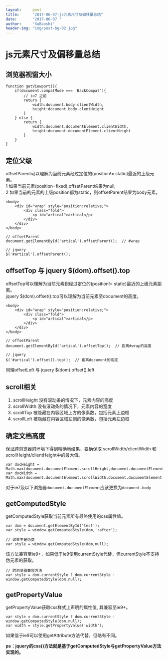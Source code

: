 ```yaml
---
layout:     post
title:      "2017-06-07-js元素尺寸及偏移量总结"
date:       "2017-06-07 "
author:     "XuBaoshi"
header-img: "img/post-bg-02.jpg"
---
```


# js元素尺寸及偏移量总结 #

## 浏览器视窗大小 ##

	function getViewport(){
		if(document.compatMode === 'BackCompat'){
			// ie7 之前			
			return {
				width:document.body.clientWidth,
				height:document.body.clentHeight
			}
		} else {
			return {
				width:document.documentElement.clientWidth,
				height:document.documentElement.clientHeight
			}
		}
	}	

## 定位父级 ##
offsetParent可以理解为当前元素经过定位的(position!= static)最近的上级元素。<br>
1 如果当前元素(position=fixed),offsetParent结果为null;<br>
2 如果当前的元素的上级position都为static，则offsetParent结果为body元素。<br>

	<body>
		<div id="wrap" style="position:relative;">
			<div class="fold">
				<p id="artical">artical</p>
			</div>
		</div>	
	</body>
	
	// offsetParent
	document.getElementById('artical').offsetParent();  // #wrap

	// jquery
	$('#artical').offsetParent();


## offsetTop 与 jquery $(dom).offset().top ##
offsetTop可以理解为当前元素到经过定位的(position!= static)最近的上级元素距离。<br>
jquery $(dom).offset().top可以理解为当前元素至document的高度。<br>

	<body>
		<div id="wrap" style="position:relative;">
			<div class="fold">
				<p id="artical">artical</p>
			</div>
		</div>	
	</body>
	
	// offsetParent
	document.getElementById('artical').offsetTop();  // 距离#wrap的高度

	// jquery
	$('#artical').offset().top();  // 距离document的高度

同理offsetLeft 与 jquery $(dom).offset().left

## scroll相关 ##
1. scrollHeight 没有滚动条的情况下，元素内容的高度
2. scrollWidth 没有滚动条的情况下，元素内容的宽度
3. scrollTop 被隐藏在内容区域上方的像素数，包括元素上边框
4. scrollLeft 被隐藏在内容区域左侧的像素数，包括元素左边框

## 确定文档高度 ##
保证跨浏览器的环境下得到精确地结果，要确保取 scrollWidth/clientWidth 和scrollHeight/clientHeight中的最大值。

	var docHeight = Math.max(document.documentElement.scrollHeight,document.documentElement.clientHeight)
	var docWidth = Math.max(document.documentElement.scrollWidth,document.documentElement.clientWidth)

对于ie7及以下浏览器`document.documentElement`应该更换为`document.body`
## getComputedStyle ##
getComputedStyle获取当前元素所有最终使用的css属性值。
	
	var dom = document.getElementById('test');
	var style = window.getComputedStyle(dom,':after');

	// 如果不是伪类
	var style = window.getComputedStyle(dom,null);

该方法兼容至ie9+，如果低于ie9使用currentStyle代替，但currentStyle不支持伪元素的获取。

	// 跨浏览器兼容方法
	var style = dom.currentStyle ? dom.currentStyle : window.getComputedStyle(dom,null);

## getPropertyValue ##
getPropertyValue获取css样式上声明的属性值,	其兼容至ie9+。
	
	var style = dom.currentStyle ? dom.currentStyle : window.getComputedStyle(dom,null);
	var width = style.getPropertyValue('width');

如果低于ie9可以使用getAttribute方法代替，但略有不同。

**ps：jquery的css()方法就是基于getComputedStyle与getPropertyValue方法实现的。**

